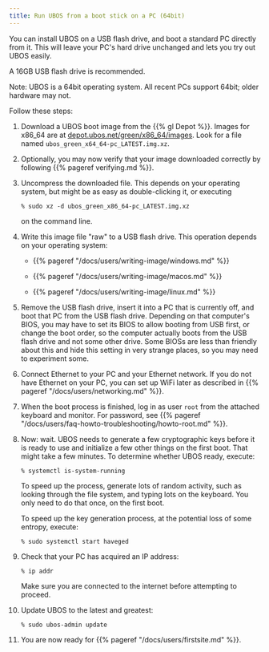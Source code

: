 ```yaml
---
title: Run UBOS from a boot stick on a PC (64bit)
---
```


You can install UBOS on a USB flash drive, and boot a standard PC directly from it.
This will leave your PC's hard drive unchanged and lets you try out UBOS easily.

A 16GB USB flash drive is recommended.

Note: UBOS is a 64bit operating system. All recent PCs support 64bit; older hardware
may not.

Follow these steps:

1. Download a UBOS boot image from the {{% gl Depot %}}.
   Images for x86_64 are at
   [depot.ubos.net/green/x86_64/images](http://depot.ubos.net/green/x86_64/images).
   Look for a file named ``ubos_green_x64_64-pc_LATEST.img.xz``.

1. Optionally, you may now verify that your image downloaded correctly by following
   {{% pageref verifying.md %}}.

1. Uncompress the downloaded file. This depends on your operating system, but might be as
   easy as double-clicking it, or executing

   ```
   % sudo xz -d ubos_green_x86_64-pc_LATEST.img.xz
   ```

   on the command line.

1. Write this image file "raw" to a USB flash drive. This
   operation depends on your operating system:

   * {{% pageref "/docs/users/writing-image/windows.md" %}}

   * {{% pageref "/docs/users/writing-image/macos.md" %}}

   * {{% pageref "/docs/users/writing-image/linux.md" %}}

1. Remove the USB flash drive, insert it into a PC that is currently off, and boot
   that PC from the USB flash drive. Depending on that computer's BIOS, you may have to
   set its BIOS to allow booting from USB first, or change the boot order, so the
   computer actually boots from the USB flash drive and not some other drive. Some BIOSs
   are less than friendly about this and hide this setting in very strange places, so
   you may need to experiment some.

1. Connect Ethernet to your PC and your Ethernet network. If you do not have Ethernet
   on your PC, you can set up WiFi later as described in
   {{% pageref "/docs/users/networking.md" %}}.

1. When the boot process is finished, log in as user ``root`` from the attached keyboard
   and monitor. For password, see {{% pageref "/docs/users/faq-howto-troubleshooting/howto-root.md" %}}.

1. Now: wait. UBOS needs to generate a few cryptographic keys before it is ready to use
   and initialize a few other things on the first boot. That might take a few minutes.
   To determine whether UBOS ready, execute:

   ```
   % systemctl is-system-running
   ```

   To speed up the process, generate lots of random activity, such as looking through the
   file system, and typing lots on the keyboard. You only need to do that once, on the
   first boot.

   To speed up the key generation process, at the potential loss of some entropy,
   execute:

   ```
   % sudo systemctl start haveged
   ```

1. Check that your PC has acquired an IP address:

   ```
   % ip addr
   ```

   Make sure you are connected to the internet before attempting to proceed.

1. Update UBOS to the latest and greatest:

   ```
   % sudo ubos-admin update
   ```

1. You are now ready for {{% pageref "/docs/users/firstsite.md" %}}.
